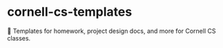 # cornell-cs-templates
:page_facing_up: Templates for homework, project design docs, and more for Cornell CS classes. 
